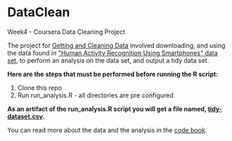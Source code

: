 # DataClean
Week4 - Coursera Data Cleaning Project

The project for [Getting and Cleaning Data](https://www.coursera.org/course/getdata) involved downloading, and using the data found in ["Human Activity Recognition Using Smartphones" data set](http://archive.ics.uci.edu/ml/datasets/Human+Activity+Recognition+Using+Smartphones), to perform an analysis on the data set, and output a tidy data set.

**Here are the steps that must be performed before running the R script:**

1. Clone this repo
2. Run run_analysis.R - all directories are pre configured

**As an artifact of the run_analysis.R script you will get a file named, [tidy-dataset.csv](tidy-dataset.csv).**

You can read more about the data and the analysis in the [code book](CodeBook.md).